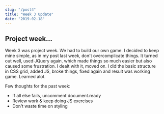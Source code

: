```yaml
---
slug: "/post4"
title: "Week 3 Update"
date: "2019-02-18"
---
```


## Project week...

Week 3 was project week. We had to build our own game. I decided to keep mine simple, as in my post last week, don't overcomplicate things. It turned out well, used JQuery again, which made things so much easier but also caused some frustration. I dealt with it, moved on. I did the basic structure in CSS grid, added JS, broke things, fixed again and result was working game. Learned alot.

Few thoughts for the past week:
 - If all else fails, uncomment document.ready
 - Review work & keep doing JS exercises
 - Don't waste time on styling